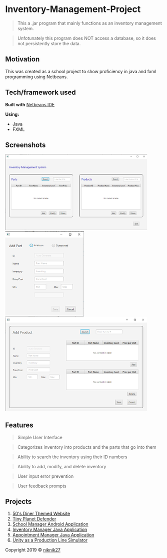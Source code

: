 # Inventory-Management-Project
> This a .jar program that mainly functions as an inventory management system.

> Unfotunately this program does NOT access a database, so it does not persistently store the data.

## Motivation
This was created as a school project to show proficiency in java and fxml programming using Netbeans.

## Tech/framework used
<b>Built with</b> [Netbeans IDE](https://netbeans.org/downloads/8.2/)

<b>Using: </b>
  - Java
  - FXML

## Screenshots

<img src="/images/InventoryManagerScreenshots/Screenshot1.png?raw=true" width="90%" alt = "screenshot 1">

<img src="/images/InventoryManagerScreenshots/Screenshot2.png?raw=true" width="50%" alt = "screenshot 2">

<img src="/images/InventoryManagerScreenshots/Screenshot3.png?raw=true" width="90%" alt = "screenshot 4">

## Features
  > Simple User Interface
  
  > Categorizes inventory into products and the parts that go into them
  
  > Ability to search the inventory using their ID numbers
  
  > Ability to add, modify, and delete inventory
  
  > User input error prevention
  
  > User feedback prompts

## Projects
  1. <a href="/50sPage">50's Diner Themed Website</a>
  2. <a href="/GamePage">Tiny Planet Defender</a>
  3. <a href="/SchoolManagerPage">School Manager Android Application</a>
  4. <a href="/InventoryManagerPage">Inventory Manager Java Application</a>
  5. <a href="/AppointmentManagerPage">Appointment Manager Java Application</a>
  6. <a href="/ProductionLinePage">Unity as a Production Line Simulator</a>
  
Copyright 2019 © [niknik27](https://github.com/niknik27)
